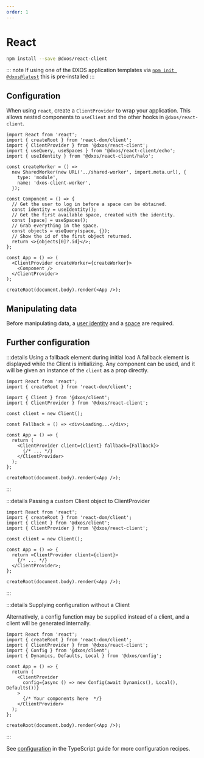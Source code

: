 ```yaml
---
order: 1
---
```


# React

```bash
npm install --save @dxos/react-client
```

::: note
If using one of the DXOS application templates via [`npm init @dxos@latest`](../../tooling/app-templates.md) this is pre-installed
:::

## Configuration

When using `react`, create a `ClientProvider` to wrap your application. This allows nested components to `useClient` and the other hooks in `@dxos/react-client`.

```tsx file=./snippets/create-client-react.tsx#L5-
import React from 'react';
import { createRoot } from 'react-dom/client';
import { ClientProvider } from '@dxos/react-client';
import { useQuery, useSpaces } from '@dxos/react-client/echo';
import { useIdentity } from '@dxos/react-client/halo';

const createWorker = () =>
  new SharedWorker(new URL('../shared-worker', import.meta.url), {
    type: 'module',
    name: 'dxos-client-worker',
  });

const Component = () => {
  // Get the user to log in before a space can be obtained.
  const identity = useIdentity();
  // Get the first available space, created with the identity.
  const [space] = useSpaces();
  // Grab everything in the space.
  const objects = useQuery(space, {});
  // Show the id of the first object returned.
  return <>{objects[0]?.id}</>;
};

const App = () => (
  <ClientProvider createWorker={createWorker}>
    <Component />
  </ClientProvider>
);

createRoot(document.body).render(<App />);
```

## Manipulating data

Before manipulating data, a [user identity](../../react/identity.md) and a [space](../react/README.md) are required.

## Further configuration

:::details Using a fallback element during initial load
A fallback element is displayed while the Client is initializing. Any component can be used, and it will be given an instance of the `client` as a prop directly.

```tsx file=./snippets/create-client-react-with-fallback.tsx#L5-
import React from 'react';
import { createRoot } from 'react-dom/client';

import { Client } from '@dxos/client';
import { ClientProvider } from '@dxos/react-client';

const client = new Client();

const Fallback = () => <div>Loading...</div>;

const App = () => {
  return (
    <ClientProvider client={client} fallback={Fallback}>
      {/* ... */}
    </ClientProvider>
  );
};

createRoot(document.body).render(<App />);
```

:::

:::details Passing a custom Client object to ClientProvider

```tsx file=./snippets/create-client-react-with-client.tsx#L5-
import React from 'react';
import { createRoot } from 'react-dom/client';
import { Client } from '@dxos/client';
import { ClientProvider } from '@dxos/react-client';

const client = new Client();

const App = () => {
  return <ClientProvider client={client}>
    {/* ... */}
  </ClientProvider>;
};

createRoot(document.body).render(<App />);
```

:::

:::details Supplying configuration without a Client

Alternatively, a config function may be supplied instead of a client, and a client will be generated internally.

```tsx file=./snippets/create-client-react-with-config.tsx#L5-
import React from 'react';
import { createRoot } from 'react-dom/client';
import { ClientProvider } from '@dxos/react-client';
import { Config } from '@dxos/client';
import { Dynamics, Defaults, Local } from '@dxos/config';

const App = () => {
  return (
    <ClientProvider
      config={async () => new Config(await Dynamics(), Local(), Defaults())}
    >
      {/* Your components here  */}
    </ClientProvider>
  );
};

createRoot(document.body).render(<App />);

```

:::

See [configuration](../../typescript/config.md) in the TypeScript guide for more configuration recipes.
